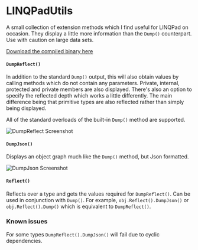 LINQPadUtils
============

A small collection of extension methods which I find useful for LINQPad on occasion. They display a little more information than the `Dump()` counterpart. Use with caution on large data sets.

[Download the compiled binary here](https://github.com/vincpa/LINQPadUtils/releases)

#### `DumpReflect()`

In addition to the standard `Dump()` output, this will also obtain values by calling methods which do not contain any parameters. Private, internal, protected and private members are also displayed. There's also an option to specify the reflected depth which works a little differently. The main difference being that primitive types are also reflected rather than simply being displayed.

All of the standard overloads of the built-in `Dump()` method are supported.

![DumpReflect Screenshot](https://github.com/vincpa/LINQPadUtils/raw/master/DumpReflectScreenie.jpg)

#### `DumpJson()`

Displays an object graph much like the `Dump()` method, but Json formatted.

![DumpJson Screenshot](https://github.com/vincpa/LINQPadUtils/raw/master/DumpJsonScreenie.jpg)

#### `Reflect()`

Reflects over a type and gets the values required for `DumpReflect()`. Can be used in conjunction with `Dump()`. For example, `obj.Reflect().DumpJson()` or `obj.Reflect().Dump()` which is equivalent to `DumpReflect()`.

### Known issues

For some types `DumpReflect().DumpJson()` will fail due to cyclic dependencies.
